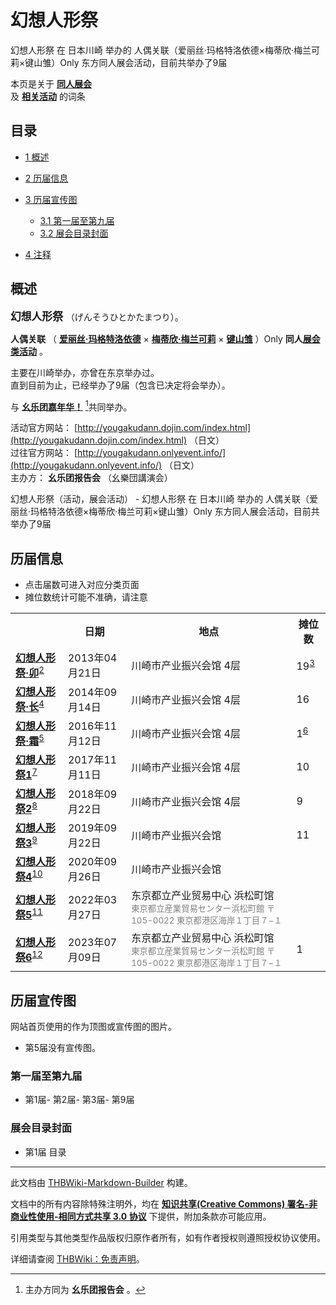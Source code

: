 # 幻想人形祭

<!-- source html: G:\repos\THBWiki-Markdown-Builder\THBWikiMarkdown\Temp\main\7\7c\ns0%3A%E5%B9%BB%E6%83%B3%E4%BA%BA%E5%BD%A2%E7%A5%AD.html -->

幻想人形祭 在 日本川崎 举办的 人偶关联（爱丽丝·玛格特洛依德×梅蒂欣·梅兰可莉×键山雏）Only 东方同人展会活动，目前共举办了9届

本页是关于 **[同人展会](./同人展会.md#展会类活动)**   
及 **[相关活动](./相关活动.md)** 的词条

## 目录

- [1 概述](#概述)
- [2 历届信息](#历届信息)
- [3 历届宣传图](#历届宣传图)

  - [3.1 第一届至第九届](#第一届至第九届)
  - [3.2 展会目录封面](#展会目录封面)



- [4 注释](#注释)





## 概述
  
<big> **幻想人形祭** </big>（げんそうひとかたまつり）。  
  
  
  
  
 **人偶关联** （ **[爱丽丝·玛格特洛依德](./爱丽丝·玛格特洛依德.md)** × **[梅蒂欣·梅兰可莉](./梅蒂欣·梅兰可莉.md)** × **[键山雏](./键山雏.md)** ）Only **同人[展会类活动](./展会类活动.md#展会类活动)** 。  
  
主要在川崎举办，亦曾在东京举办过。  
直到目前为止，已经举办了9届（包含已决定将会举办）。  
  
与 **[幺乐团嘉年华！](./幺乐团嘉年华！.md)** [^cite_note-1]共同举办。  
  
  
  
  
活动官方网站： [http://yougakudann.dojin.com/index.html](http://yougakudann.dojin.com/index.html) （日文）   
过往官方网站： [http://yougakudann.onlyevent.info/](http://yougakudann.onlyevent.info/) （日文）   
主办方： **幺乐团报告会** （幺樂団講演会）  
  
幻想人形祭（活动，展会活动） - 幻想人形祭 在 日本川崎 举办的 人偶关联（爱丽丝·玛格特洛依德×梅蒂欣·梅兰可莉×键山雏）Only 东方同人展会活动，目前共举办了9届

## 历届信息
- 点击届数可进入对应分类页面
- 摊位数统计可能不准确，请注意


<table>
<tbody><tr><th> </th><th>日期</th><th>地点</th><th>摊位数</th></tr>
<tr><td id="1"><b><a href="/展会作品列表?e=%E5%B9%BB%E6%83%B3%E4%BA%BA%E5%BD%A2%E7%A5%AD%231">幻想人形祭·卯</a></b><sup id="cite_ref-2" class="reference"><a href="#cite_note-2">2</a></sup></td><td id="ev-1">2013年04月21日</td><td>川崎市产业振兴会馆 4层</td><td>19<sup id="cite_ref-3" class="reference"><a href="#cite_note-3">3</a></sup></td></tr>
<tr><td id="2"><b><a href="/展会作品列表?e=%E5%B9%BB%E6%83%B3%E4%BA%BA%E5%BD%A2%E7%A5%AD%232">幻想人形祭·长</a></b><sup id="cite_ref-4" class="reference"><a href="#cite_note-4">4</a></sup></td><td id="ev-2">2014年09月14日</td><td>川崎市产业振兴会馆 4层</td><td>16</td></tr>
<tr><td id="3"><b><a href="/展会作品列表?e=%E5%B9%BB%E6%83%B3%E4%BA%BA%E5%BD%A2%E7%A5%AD%233">幻想人形祭·霜</a></b><sup id="cite_ref-5" class="reference"><a href="#cite_note-5">5</a></sup></td><td id="ev-3">2016年11月12日</td><td>川崎市产业振兴会馆 4层</td><td>1<sup id="cite_ref-6" class="reference"><a href="#cite_note-6">6</a></sup></td></tr>
<tr><td id="4"><b><a href="/展会作品列表?e=%E5%B9%BB%E6%83%B3%E4%BA%BA%E5%BD%A2%E7%A5%AD%234">幻想人形祭1</a></b><sup id="cite_ref-7" class="reference"><a href="#cite_note-7">7</a></sup></td><td id="ev-4">2017年11月11日</td><td>川崎市产业振兴会馆 4层</td><td>10</td></tr>
<tr><td id="5"><b><a href="/展会作品列表?e=%E5%B9%BB%E6%83%B3%E4%BA%BA%E5%BD%A2%E7%A5%AD%235">幻想人形祭2</a></b><sup id="cite_ref-8" class="reference"><a href="#cite_note-8">8</a></sup></td><td id="ev-5">2018年09月22日</td><td>川崎市产业振兴会馆 4层</td><td>9</td></tr>
<tr><td id="6"><b><a href="/展会作品列表?e=%E5%B9%BB%E6%83%B3%E4%BA%BA%E5%BD%A2%E7%A5%AD%236">幻想人形祭3</a></b><sup id="cite_ref-9" class="reference"><a href="#cite_note-9">9</a></sup></td><td id="ev-6">2019年09月22日</td><td>川崎市产业振兴会馆</td><td>11</td></tr>
<tr><td id="7"><b><a href="/展会作品列表?e=%E5%B9%BB%E6%83%B3%E4%BA%BA%E5%BD%A2%E7%A5%AD%237">幻想人形祭4</a></b><sup id="cite_ref-10" class="reference"><a href="#cite_note-10">10</a></sup></td><td id="ev-7">2020年09月26日</td><td>川崎市产业振兴会馆</td><td></td></tr>
<tr><td id="8"><b><a href="/展会作品列表?e=%E5%B9%BB%E6%83%B3%E4%BA%BA%E5%BD%A2%E7%A5%AD%238">幻想人形祭5</a></b><sup id="cite_ref-11" class="reference"><a href="#cite_note-11">11</a></sup></td><td id="ev-8">2022年03月27日</td><td>东京都立产业贸易中心 浜松町馆<br><small><span style="color:grey;">東京都立産業貿易センター浜松町館 〒105-0022 東京都港区海岸１丁目７−１</span></small></td><td></td></tr>
<tr><td id="9"><b><a href="/展会作品列表?e=%E5%B9%BB%E6%83%B3%E4%BA%BA%E5%BD%A2%E7%A5%AD%239">幻想人形祭6</a></b><sup id="cite_ref-12" class="reference"><a href="#cite_note-12">12</a></sup></td><td id="ev-9">2023年07月09日</td><td>东京都立产业贸易中心 浜松町馆<br><small><span style="color:grey;">東京都立産業貿易センター浜松町館 〒105-0022 東京都港区海岸１丁目７−１</span></small></td><td>1</td></tr>
</tbody></table>



## 历届宣传图
  
网站首页使用的作为顶图或宣传图的图片。
  

- 第5届没有宣传图。


### 第一届至第九届
- [](./文件-幻想人形祭1.jpg.md)第1届- [](./文件-幻想人形祭2.jpg.md)第2届- [](./文件-幻想人形祭3.jpg.md)第3届- [](./文件-幻想人形祭9.jpg.md)第9届


### 展会目录封面
- [](./文件-幻想人形祭1目录.jpg.md)第1届 目录


[^cite_note-1]: 主办方同为 **幺乐团报告会** 。

  
  






---

此文档由 [THBWiki-Markdown-Builder](https://github.com/Delsin-Yu/THBWiki-Markdown-Builder) 构建。

文档中的所有内容除特殊注明外，均在 [**知识共享(Creative Commons) 署名-非商业性使用-相同方式共享 3.0 协议**](https://creativecommons.org/licenses/by-sa/3.0/deed.zh-hans) 下提供，附加条款亦可能应用。

引用类型与其他类型作品版权归原作者所有，如有作者授权则遵照授权协议使用。

详细请查阅 [THBWiki：免责声明](https://thbwiki.cc/THBWiki:%E5%85%8D%E8%B4%A3%E5%A3%B0%E6%98%8E)。

